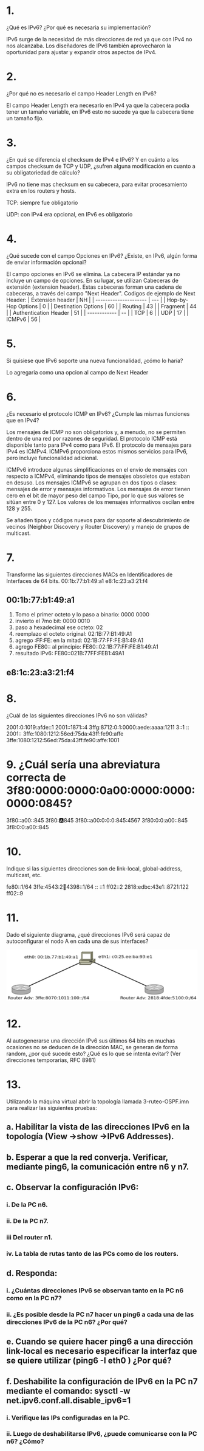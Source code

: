 
# 1.
¿Qué es IPv6? ¿Por qué es necesaria su implementación?
<!--  -->
IPv6 surge de la necesidad de más direcciones de red ya que con IPv4 no nos alcanzaba.
Los diseñadores de IPv6 también aprovecharon la oportunidad para ajustar y expandir otros aspectos de IPv4.


# 2.
¿Por qué no es necesario el campo Header Length en IPv6?
<!--  -->
El campo Header Length era necesario en IPv4 ya que la cabecera podía tener un tamaño variable, en IPv6 esto no sucede ya que la cabecera tiene un tamaño fijo.

# 3.
¿En qué se diferencia el checksum de IPv4 e IPv6? Y en cuánto a los campos checksum de TCP y UDP, ¿sufren alguna modificación en cuanto a su obligatoriedad de cálculo?
<!--  -->
IPv6 no tiene mas checksum en su cabecera, para evitar procesamiento extra en los routers y hosts.

TCP: siempre fue obligatorio

UDP: con IPv4 era opcional, en IPv6 es obligatorio <!-- DUDA: está ok?? -->


# 4.
¿Qué sucede con el campo Opciones en IPv6? ¿Existe, en IPv6, algún forma de enviar información
opcional?
<!--  -->

El campo opciones en IPv6 se elimina. La cabecera IP estándar ya no incluye un campo de opciones. 
En su lugar, se utilizan Cabeceras de extensión (extension header). Estas cabeceras forman una cadena de cabeceras, a través del campo "Next Header". 
Codigos de ejemplo de Next Header:
| Extension header      | NH  |
| --------------------- | --- |
| Hop-by-Hop Options    | 0   |
| Destination Options   | 60  |
| Routing               | 43  |
| Fragment              | 44  |
| Authentication Header | 51  |
| ------------          | --  |
| TCP                   | 6   |
| UDP                   | 17  |
| ICMPv6                | 56  |




# 5.
Si quisiese que IPv6 soporte una nueva funcionalidad, ¿cómo lo haría?
<!--  -->

Lo agregaria como una opcion al campo de Next Header <!-- ok?? -->

# 6.
¿Es necesario el protocolo ICMP en IPv6? ¿Cumple las mismas funciones que en IPv4?

Los mensajes de ICMP no son obligatorios y, a menudo, no se permiten dentro de una red por razones de seguridad. El protocolo ICMP está disponible tanto para IPv4 como para IPv6. El protocolo de mensajes para IPv4 es ICMPv4. ICMPv6 proporciona estos mismos servicios para IPv6, pero incluye funcionalidad adicional.

ICMPv6 introduce algunas simplificaciones en el envío de mensajes con respecto a ICMPv4, eliminando tipos de mensajes obsoletos que estaban en desuso. Los mensajes ICMPv6 se agrupan en dos tipos o clases: mensajes de error y mensajes informativos. Los mensajes de error tienen cero en el bit de mayor peso del campo Tipo, por lo que sus valores se sitúan entre 0 y 127. Los valores de los mensajes informativos oscilan entre 128 y 255.
<!-- revisar -->

Se añaden tipos y códigos nuevos para dar soporte al descubrimiento de vecinos (Neighbor Discovery y Router Discovery) y manejo de grupos de multicast.


# 7.
Transforme las siguientes direcciones MACs en Identificadores de Interfaces de 64 bits.
00:1b:77:b1:49:a1
e8:1c:23:a3:21:f4

## 00:1b:77:b1:49:a1
1. Tomo el primer octeto y lo paso a binario: 0000 0000
2. invierto el 7mo bit: 0000 0010
3. paso a hexadecimal ese octeto: 02
4. reemplazo el octeto original: 02:1B:77:B1:49:A1
5. agrego :FF:FE: en la mitad: 02:1B:77:FF:FE:B1:49:A1
6. agrego FE80:: al principio: FE80::02:1B:77:FF:FE:B1:49:A1
7. resultado IPv6: FE80::021B:77FF:FEB1:49A1

## e8:1c:23:a3:21:f4
<!-- todo -->


# 8.
¿Cuál de las siguientes direcciones IPv6 no son válidas?

2001:0:1019:afde::1
2001::1871::4 <!-- invalido: hay dos :: :: -->
3ffg:8712:0:1:0000:aede:aaaa:1211 <!-- invalido: la g no forma parte del sistema hexadecimal -->
3::1
::
2001::
3ffe:1080:1212:56ed:75da:43ff:fe90:affe
3ffe:1080:1212:56ed:75da:43ff:fe90:affe:1001 <!-- invalido: la longitud es mayor a 128 bits -->


# 9. ¿Cuál sería una abreviatura correcta de 3f80:0000:0000:0a00:0000:0000:0000:0845?
3f80::a00::845 <!-- invalido -->
3f80::a:845 <!-- invalido -->
3f80::a00:0:0:0:845:4567 <!-- invalido, seria válida sin los 4 bytes del final? -->
3f80:0:0:a00::845
3f8:0:0:a00::845 <!-- invalido: los 0 solo se pueden obviar si están al inicio -->


# 10.
Indique si las siguientes direcciones son de link-local, global-address, multicast, etc.

<!-- 

Las link-local tienen 10 bits de red, 54 bits 0 y 64 bits de IID. El prefijo asignado es FE80::/10 y el utilizado es FE80::/64.

Las site-local tienen 10 bits de red, 54 bits de site Id y 64 bits de IID. El prefijo FEC0::/10. Similar a las redes privadas de IPv4.

Las unique-local tienen 48 bits de unique Id, 16 bits de site Id y 64 bits de IID. El prefijo asignado es FC00::/7 y el utilizado es FD00::/8. Reemplazan las direcciones de Site Local.

Las global-address tienen 48 bits de provideer, 16 bits de site Id y 64 bits de host. El prefijo asignado es cedido por un provider. Es de alcance de internet.

Las multicast-address tienen 16 bits de configuracion (flags y scope) y 112 bits de group ID. El prefijo FF00::/8.

 -->


fe80::1/64
3ffe:4543:2:100:4398::1/64
::
::1
ff02::2
2818:edbc:43e1::8721:122
ff02::9


# 11.

<!-- duda: nodo es igual a host/computadora? -->
<!-- duda: hay q hacer como el ejercicio 7? -->

Dado el siguiente diagrama, ¿qué direcciones IPv6 será capaz de autoconfigurar el nodo A en cada una de sus interfaces?

![Alt text](images/image.png)



# 12.
Al autogenerarse una dirección IPv6 sus últimos 64 bits en muchas ocasiones no se deducen de la dirección MAC, se generan de forma random, ¿por qué sucede esto? ¿Qué es lo que se intenta evitar?
(Ver direcciones temporarias, RFC 8981)
<!--  -->



# 13.
Utilizando la máquina virtual abrir la topología llamada 3-ruteo-OSPF.imn para realizar las siguientes pruebas:

## a. Habilitar la vista de las direcciones IPv6 en la topología (View ->show ->IPv6 Addresses).

## b. Esperar a que la red converja. Verificar, mediante ping6, la comunicación entre n6 y n7.

## c. Observar la configuración IPv6:
### i. De la PC n6.
### ii. De la PC n7.
### iii Del router n1.
### iv. La tabla de rutas tanto de las PCs como de los routers.


## d. Responda:
### i. ¿Cuántas direcciones IPv6 se observan tanto en la PC n6 como en la PC n7?
### ii. ¿Es posible desde la PC n7 hacer un ping6 a cada una de las direcciones IPv6 de la PC n6? ¿Por qué?

## e. Cuando se quiere hacer ping6 a una dirección link-local es necesario especificar la interfaz que se quiere utilizar (ping6 -I eth0 <IPv6-address>) ¿Por qué?

## f. Deshabilite la configuración de IPv6 en la PC n7 mediante el comando: sysctl -w net.ipv6.conf.all.disable_ipv6=1
### i. Verifique las IPs configuradas en la PC.
### ii. Luego de deshabilitarse IPv6, ¿puede comunicarse con la PC n6? ¿Cómo?